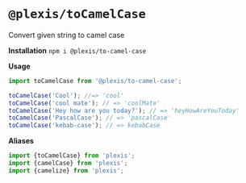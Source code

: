 # `@plexis/toCamelCase`

Convert given string to camel case

**Installation**
`npm i @plexis/to-camel-case`

**Usage**

```javascript
import toCamelCase from '@plexis/to-camel-case';

toCamelCase('Cool'); //=> 'cool'
toCamelCase('cool mate'); // => 'coolMate'
toCamelCase('Hey how are you today?'); // => 'heyHowAreYouToday'
toCamelCase('PascalCase'); // => 'pascalCase'
toCamelCase('kebab-case'); // => kebabCase
```

**Aliases**

```javascript
import {toCamelCase} from 'plexis';
import {camelCase} from 'plexis';
import {camelize} from 'plexis';
```
